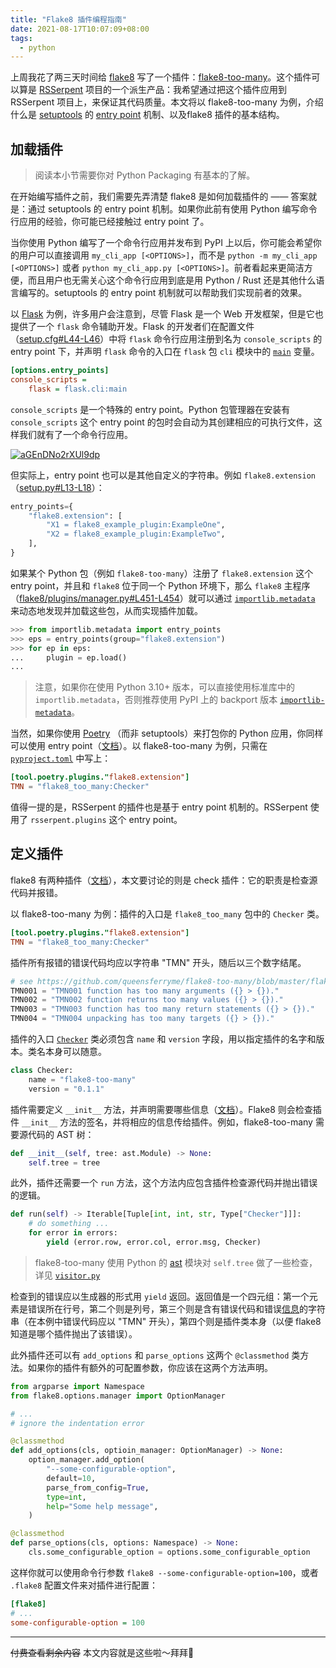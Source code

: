 ```yaml
---
title: "Flake8 插件编程指南"
date: 2021-08-17T10:07:09+08:00
tags:
  - python
---
```


上周我花了两三天时间给 [flake8](https://flake8.pycqa.org/) 写了一个插件：[flake8-too-many](https://github.com/queensferryme/flake8-too-many)。这个插件可以算是 [RSSerpent](https://github.com/RSSerpent/RSSerpent) 项目的一个派生产品：我希望通过把这个插件应用到 RSSerpent 项目上，来保证其代码质量。本文将以 flake8-too-many 为例，介绍什么是 [setuptools](https://github.com/pypa/setuptools) 的 [entry point](https://setuptools.readthedocs.io/en/latest/userguide/entry_point.html) 机制、以及flake8 插件的基本结构。

<!--more-->

## 加载插件

>   阅读本小节需要你对 Python Packaging 有基本的了解。

在开始编写插件之前，我们需要先弄清楚 flake8 是如何加载插件的 —— 答案就是：通过 setuptools 的 entry point 机制。如果你此前有使用 Python 编写命令行应用的经验，你可能已经接触过 entry point 了。

当你使用 Python 编写了一个命令行应用并发布到 PyPI 上以后，你可能会希望你的用户可以直接调用 `my_cli_app [<OPTIONS>]`，而不是 `python -m my_cli_app [<OPTIONS>]` 或者 `python my_cli_app.py [<OPTIONS>]`。前者看起来更简洁方便，而且用户也无需关心这个命令行应用到底是用 Python / Rust 还是其他什么语言编写的。setuptools 的 entry point 机制就可以帮助我们实现前者的效果。

以 [Flask](https://github.com/pallets/flask) 为例，许多用户会注意到，尽管 Flask 是一个 Web 开发框架，但是它也提供了一个 `flask` 命令辅助开发。Flask 的开发者们在配置文件（[setup.cfg#L44-L46](https://github.com/pallets/flask/blob/53eef278efd59222be406ff5be737f48c92f8313/setup.cfg#L44-L46)）中将 `flask` 命令行应用注册到名为 `console_scripts` 的 entry point 下，并声明 `flask` 命令的入口在 `flask` 包 `cli` 模块中的 [`main`](https://github.com/pallets/flask/blob/53eef278efd59222be406ff5be737f48c92f8313/src/flask/cli.py#L985) 变量。

```ini
[options.entry_points]
console_scripts =
    flask = flask.cli:main
```

`console_scripts` 是一个特殊的 entry point。Python 包管理器在安装有 `console_scripts` 这个 entry point 的包时会自动为其创建相应的可执行文件，这样我们就有了一个命令行应用。

[![aGEnDNo2rXUl9dp](https://i.loli.net/2021/08/17/aGEnDNo2rXUl9dp.png)](https://i.loli.net/2021/08/17/aGEnDNo2rXUl9dp.png)

但实际上，entry point 也可以是其他自定义的字符串。例如 `flake8.extension`（[setup.py#L13-L18](https://github.com/PyCQA/flake8/blob/542145fb7cda98375467554a4070e232ba37f865/example-plugin/setup.py#L13-L18)）：

```python
entry_points={
    "flake8.extension": [
        "X1 = flake8_example_plugin:ExampleOne",
        "X2 = flake8_example_plugin:ExampleTwo",
    ],
} 
```

如果某个 Python 包（例如 `flake8-too-many`）注册了 `flake8.extension` 这个 entry point，并且和 `flake8` 位于同一个 Python 环境下，那么 `flake8` 主程序（[flake8/plugins/manager.py#L451-L454](https://github.com/PyCQA/flake8/blob/542145fb7cda98375467554a4070e232ba37f865/src/flake8/plugins/manager.py#L451-L454)）就可以通过 [`importlib.metadata`](https://docs.python.org/3.10/library/importlib.metadata.html) 来动态地发现并加载这些包，从而实现插件加载。

```python
>>> from importlib.metadata import entry_points
>>> eps = entry_points(group="flake8.extension")
>>> for ep in eps:
...     plugin = ep.load()
...
```

>   注意，如果你在使用 Python 3.10+ 版本，可以直接使用标准库中的 `importlib.metadata`，否则推荐使用 PyPI 上的 backport 版本 [`importlib-metadata`](https://pypi.org/project/importlib-metadata/)。

当然，如果你使用 [Poetry](https://python-poetry.org/) （而非 setuptools）来打包你的 Python 应用，你同样可以使用 entry point（[文档](https://python-poetry.org/docs/pyproject/#plugins)）。以 flake8-too-many 为例，只需在 [`pyproject.toml`](https://github.com/queensferryme/flake8-too-many/blob/9a01c9efa7ca6239716f6582ed05e48cbca8e279/pyproject.toml#L37-L38) 中写上：

```toml
[tool.poetry.plugins."flake8.extension"]
TMN = "flake8_too_many:Checker"
```



值得一提的是，RSSerpent 的插件也是基于 entry point 机制的。RSSerpent 使用了 `rsserpent.plugins` 这个 entry point。

## 定义插件

flake8 有两种插件（[文档](https://flake8.pycqa.org/en/latest/plugin-development/index.html)），本文要讨论的则是 check 插件：它的职责是检查源代码并报错。

以 flake8-too-many 为例：插件的入口是 `flake8_too_many` 包中的 `Checker` 类。

```toml
[tool.poetry.plugins."flake8.extension"]
TMN = "flake8_too_many:Checker"
```

插件所有报错的错误代码均应以字符串 "TMN" 开头，随后以三个数字结尾。

```python
# see https://github.com/queensferryme/flake8-too-many/blob/master/flake8_too_many/messages.py
TMN001 = "TMN001 function has too many arguments ({} > {})."
TMN002 = "TMN002 function returns too many values ({} > {})."
TMN003 = "TMN003 function has too many return statements ({} > {})."
TMN004 = "TMN004 unpacking has too many targets ({} > {})."
```

插件的入口 [`Checker`](https://github.com/queensferryme/flake8-too-many/blob/9a01c9efa7ca6239716f6582ed05e48cbca8e279/flake8_too_many/checker.py#L11) 类必须包含 `name` 和 `version` 字段，用以指定插件的名字和版本。类名本身可以随意。

```python
class Checker:
    name = "flake8-too-many"
    version = "0.1.1"
```

插件需要定义 `__init__` 方法，并声明需要哪些信息（[文档](https://flake8.pycqa.org/en/latest/plugin-development/plugin-parameters.html#indicating-desired-data)）。Flake8 则会检查插件 `__init__` 方法的签名，并将相应的信息传给插件。例如，flake8-too-many 需要源代码的 AST 树：

```python
def __init__(self, tree: ast.Module) -> None:
    self.tree = tree
```

此外，插件还需要一个 `run` 方法，这个方法内应包含插件检查源代码并抛出错误的逻辑。

```python
def run(self) -> Iterable[Tuple[int, int, str, Type["Checker"]]]:
    # do something ...
    for error in errors:
        yield (error.row, error.col, error.msg, Checker)
```

>   flake8-too-many 使用 Python 的 [ast](https://docs.python.org/3/library/ast.html) 模块对 `self.tree` 做了一些检查，详见 [`visitor.py`](https://github.com/queensferryme/flake8-too-many/blob/master/flake8_too_many/visitor.py)

检查到的错误应以生成器的形式用 `yield` 返回。返回值是一个四元组：第一个元素是错误所在行号，第二个则是列号，第三个则是含有错误代码和错误[信息](https://github.com/queensferryme/flake8-too-many/blob/9a01c9efa7ca6239716f6582ed05e48cbca8e279/flake8_too_many/messages.py)的字符串（在本例中错误代码应以 "TMN" 开头），第四个则是插件类本身（以便 flake8 知道是哪个插件抛出了该错误）。

此外插件还可以有 `add_options` 和 `parse_options` 这两个 `@classmethod` 类方法。如果你的插件有额外的可配置参数，你应该在这两个方法声明。

```python
from argparse import Namespace
from flake8.options.manager import OptionManager

# ...
# ignore the indentation error

@classmethod
def add_options(cls, optioin_manager: OptionManager) -> None:
    option_manager.add_option(
        "--some-configurable-option",
        default=10,
        parse_from_config=True,
        type=int,
        help="Some help message",
    )

@classmethod
def parse_options(cls, options: Namespace) -> None:
    cls.some_configurable_option = options.some_configurable_option
```

这样你就可以使用命令行参数 `flake8 --some-configurable-option=100`，或者 `.flake8` 配置文件来对插件进行配置：

```ini
[flake8]
# ...
some-configurable-option = 100
```

---

~~付费查看剩余内容~~ 本文内容就是这些啦～拜拜👋
